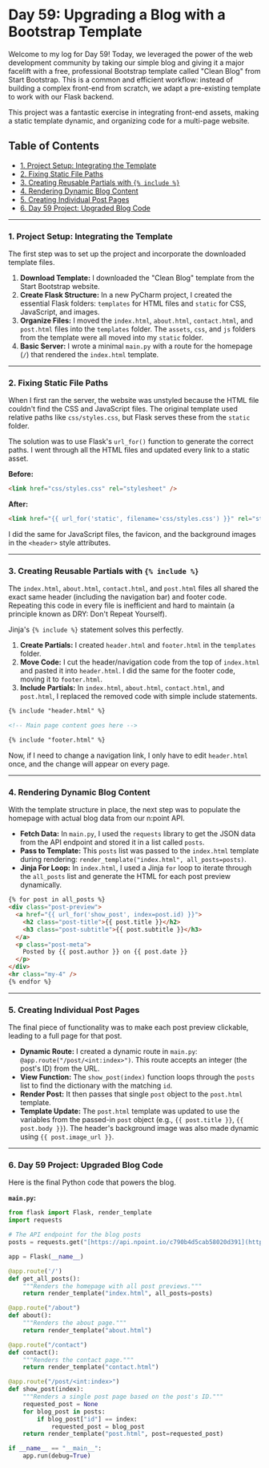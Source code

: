 # Day 59: Upgrading a Blog with a Bootstrap Template

Welcome to my log for Day 59! Today, we leveraged the power of the web development community by taking our simple blog and giving it a major facelift with a free, professional Bootstrap template called "Clean Blog" from Start Bootstrap. This is a common and efficient workflow: instead of building a complex front-end from scratch, we adapt a pre-existing template to work with our Flask backend.

This project was a fantastic exercise in integrating front-end assets, making a static template dynamic, and organizing code for a multi-page website.


## Table of Contents
- [1. Project Setup: Integrating the Template](#1-project-setup-integrating-the-template)
- [2. Fixing Static File Paths](#2-fixing-static-file-paths)
- [3. Creating Reusable Partials with `{% include %}`](#3-creating-reusable-partials-with-include)
- [4. Rendering Dynamic Blog Content](#4-rendering-dynamic-blog-content)
- [5. Creating Individual Post Pages](#5-creating-individual-post-pages)
- [6. Day 59 Project: Upgraded Blog Code](#6-day-59-project-upgraded-blog-code)

---

### 1. Project Setup: Integrating the Template
The first step was to set up the project and incorporate the downloaded template files.

1.  **Download Template:** I downloaded the "Clean Blog" template from the Start Bootstrap website.
2.  **Create Flask Structure:** In a new PyCharm project, I created the essential Flask folders: `templates` for HTML files and `static` for CSS, JavaScript, and images.
3.  **Organize Files:** I moved the `index.html`, `about.html`, `contact.html`, and `post.html` files into the `templates` folder. The `assets`, `css`, and `js` folders from the template were all moved into my `static` folder.
4.  **Basic Server:** I wrote a minimal `main.py` with a route for the homepage (`/`) that rendered the `index.html` template.

---

### 2. Fixing Static File Paths
When I first ran the server, the website was unstyled because the HTML file couldn't find the CSS and JavaScript files. The original template used relative paths like `css/styles.css`, but Flask serves these from the `static` folder.

The solution was to use Flask's `url_for()` function to generate the correct paths. I went through all the HTML files and updated every link to a static asset.

**Before:**
```html
<link href="css/styles.css" rel="stylesheet" />
```

**After:**
```html
<link href="{{ url_for('static', filename='css/styles.css') }}" rel="stylesheet" />
```
I did the same for JavaScript files, the favicon, and the background images in the `<header>` style attributes.

---

### 3. Creating Reusable Partials with `{% include %}`
The `index.html`, `about.html`, `contact.html`, and `post.html` files all shared the exact same header (including the navigation bar) and footer code. Repeating this code in every file is inefficient and hard to maintain (a principle known as DRY: Don't Repeat Yourself).

Jinja's `{% include %}` statement solves this perfectly.
1.  **Create Partials:** I created `header.html` and `footer.html` in the `templates` folder.
2.  **Move Code:** I cut the header/navigation code from the top of `index.html` and pasted it into `header.html`. I did the same for the footer code, moving it to `footer.html`.
3.  **Include Partials:** In `index.html`, `about.html`, `contact.html`, and `post.html`, I replaced the removed code with simple include statements.

```html
{% include "header.html" %}

<!-- Main page content goes here -->

{% include "footer.html" %}
```
Now, if I need to change a navigation link, I only have to edit `header.html` once, and the change will appear on every page.

---

### 4. Rendering Dynamic Blog Content
With the template structure in place, the next step was to populate the homepage with actual blog data from our n:point API.

-   **Fetch Data:** In `main.py`, I used the `requests` library to get the JSON data from the API endpoint and stored it in a list called `posts`.
-   **Pass to Template:** This `posts` list was passed to the `index.html` template during rendering: `render_template("index.html", all_posts=posts)`.
-   **Jinja For Loop:** In `index.html`, I used a Jinja `for` loop to iterate through the `all_posts` list and generate the HTML for each post preview dynamically.

```html
{% for post in all_posts %}
<div class="post-preview">
  <a href="{{ url_for('show_post', index=post.id) }}">
    <h2 class="post-title">{{ post.title }}</h2>
    <h3 class="post-subtitle">{{ post.subtitle }}</h3>
  </a>
  <p class="post-meta">
    Posted by {{ post.author }} on {{ post.date }}
  </p>
</div>
<hr class="my-4" />
{% endfor %}
```

---

### 5. Creating Individual Post Pages
The final piece of functionality was to make each post preview clickable, leading to a full page for that post.

-   **Dynamic Route:** I created a dynamic route in `main.py`: `@app.route("/post/<int:index>")`. This route accepts an integer (the post's ID) from the URL.
-   **View Function:** The `show_post(index)` function loops through the `posts` list to find the dictionary with the matching `id`.
-   **Render Post:** It then passes that single `post` object to the `post.html` template.
-   **Template Update:** The `post.html` template was updated to use the variables from the passed-in `post` object (e.g., `{{ post.title }}`, `{{ post.body }}`). The header's background image was also made dynamic using `{{ post.image_url }}`.

---

### 6. Day 59 Project: Upgraded Blog Code
Here is the final Python code that powers the blog.

**`main.py`:**
```python
from flask import Flask, render_template
import requests

# The API endpoint for the blog posts
posts = requests.get("[https://api.npoint.io/c790b4d5cab58020d391](https://api.npoint.io/c790b4d5cab58020d391)").json()

app = Flask(__name__)

@app.route('/')
def get_all_posts():
    """Renders the homepage with all post previews."""
    return render_template("index.html", all_posts=posts)

@app.route("/about")
def about():
    """Renders the about page."""
    return render_template("about.html")

@app.route("/contact")
def contact():
    """Renders the contact page."""
    return render_template("contact.html")

@app.route("/post/<int:index>")
def show_post(index):
    """Renders a single post page based on the post's ID."""
    requested_post = None
    for blog_post in posts:
        if blog_post["id"] == index:
            requested_post = blog_post
    return render_template("post.html", post=requested_post)

if __name__ == "__main__":
    app.run(debug=True)
```